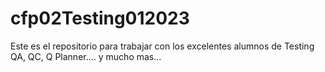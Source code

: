 # cfp02Testing012023
Este es el repositorio para trabajar con los excelentes alumnos de Testing QA, QC, Q Planner.... y mucho mas...

